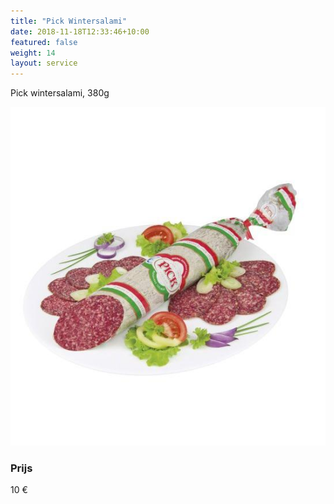 ```yaml
---
title: "Pick Wintersalami"
date: 2018-11-18T12:33:46+10:00
featured: false
weight: 14
layout: service
---
```

Pick wintersalami, 380g

![Wintersalami](/images/wintersalami.jpg)

### Prijs

10 €
